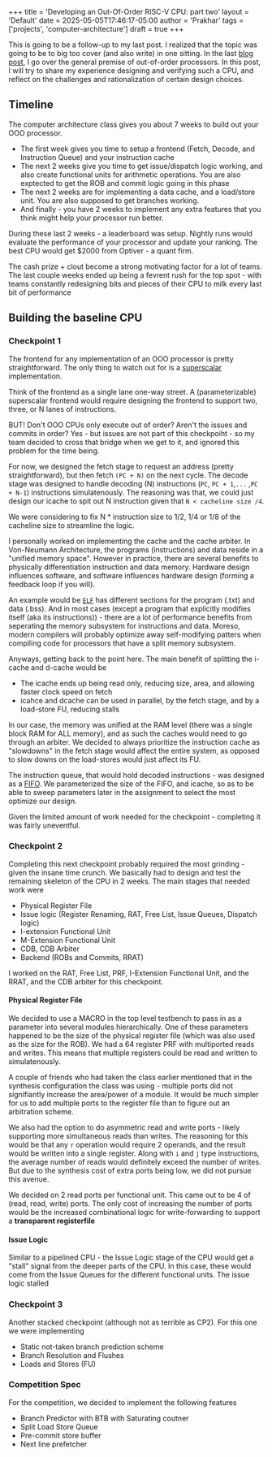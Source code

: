 +++
title = 'Developing an Out-Of-Order RISC-V CPU: part two'
layout = 'Default'
date = 2025-05-05T17:46:17-05:00
author = 'Prakhar'
tags = ['projects', 'computer-architecture']
draft = true
+++

This is going to be a follow-up to my last post. I realized that the topic
was going to be to big too cover (and also write) in one sitting. In the last 
[blog post](https://screamingpigeon.github.io/projects/ooo_pt1/), I go over
the general premise of out-of-order processors. In this post, I will try to share 
my experience designing and verifying such a CPU, and reflect on the challenges and
rationalization of certain design choices.



## Timeline 

The computer architecture class gives you about 7 weeks to build out your OOO processor.

- The first week gives you time to setup a frontend (Fetch, Decode, and Instruction Queue) and your instruction cache
- The next 2 weeks give you time to get issue/dispatch logic working, and also create 
functional units for arithmetic operations. You are also exptected to get the ROB and commit logic
going in this phase
- The next 2 weeks are for implementing a data cache, and a load/store unit. You are also supposed 
to get branches working.
- And finally - you have 2 weeks to implement any extra features that you think might help your processor
run better.


During these last 2 weeks - a leaderboard was setup. Nightly runs would evaluate the performance of your 
processor and update your ranking. The best CPU would get $2000 from Optiver - a quant firm.


The cash prize + clout become a strong motivating factor for a lot of teams. The last couple weeks ended
up being a fevrent rush for the top spot - with teams constantly redesigning bits and pieces of their
CPU to milk every last bit of performance



## Building the baseline CPU

### Checkpoint 1

The frontend for any implementation of an OOO processor is pretty straightforward. The only thing to watch
out for is a [superscalar](https://en.wikipedia.org/wiki/Superscalar_processor) implementation. 

Think of the frontend as a single lane one-way street. A (parameterizable) superscalar frontend would require
designing the frontend to support two, three, or N lanes of instructions.  

BUT! Don't OOO CPUs only execute out of order? Aren't the issues and commits in order? Yes - but issues 
are not part of this checkpoiht - so my team decided to cross that bridge when we get to it, and ignored 
this problem for the time being.

For now, we designed the fetch stage to request an address (pretty straightforward), but then fetch `(PC + N)` on the 
next cycle. The decode stage was designed to handle decoding (N) instructions (`PC`, `PC + 1`,`...` ,`PC + N-1`) 
instructions simulatenously. The reasoning was that, we could just design our icache to spit out N instruction given that
`N < cacheline size /4`.

We were considering to fix N * instruction size to 1/2, 1/4 or 1/8 of the cacheline size to streamline the logic.


I personally worked on implementing the cache and the cache arbiter. In Von-Neumann Architecture, the programs (instructions)
and data reside in a "unified memory space". However in practice, there are several benefits to physically 
differentiation instruction and data memory. Hardware design influences software, and software influences hardware design
(forming a feedback loop if you will). 

An example would be [`ELF`](https://en.wikipedia.org/wiki/Executable_and_Linkable_Format) has different sections for the program (.txt) and data
(.bss). And in most cases (except a program that explicitly modifies itself (aka its instructions)) - there are a lot of 
performance benefits from seperating the memory subsystem for instructions and data. Moreso, modern compilers will probably
optimize away self-modifying patters when compiling code for processors that have a split memory subsystem.

Anyways, getting back to the point here. The main benefit of splitting the i-cache and d-cache would be
- The icache ends up being read only, reducing size, area, and allowing faster clock speed on fetch
- icahce and dcache can be used in parallel, by the fetch stage, and by a load-store FU, reducing stalls

In our case, the memory was unified at the RAM level (there was a single block RAM for ALL memory), and as such 
the caches would need to go through an arbiter. We decided to always prioritize the instruction cache as "slowdowns"
in the fetch stage would affect the entire system, as opposed to slow downs on the load-stores would just affect its FU.


The instruction queue, that would hold decoded instructions - was designed as a [FIFO](https://www.chipverify.com/verilog/synchronous-fifo).
We parameterized the size of the FIFO, and icache, so as to be able to sweep parameters later in the assignment to select
the most optimize our design.

Given the limited amount of work needed for the checkpoint - completing it was fairly uneventful.

### Checkpoint 2

Completing this next checkpoint probably required the most grinding - given the insane time crunch. We basically
had to design and test the remaining skeleton of the CPU in 2 weeks. The main stages that needed work were
- Physical Register File
- Issue logic (Register Renaming, RAT, Free List, Issue Queues, Dispatch logic)
- I-extension Functional Unit
- M-Extension Functional Unit
- CDB, CDB Arbiter
- Backend (ROBs and Commits, RRAT)

I worked on the RAT, Free List, PRF,  I-Extension Functional Unit, and the RRAT, and the CDB arbiter for this checkpoint. 


#### Physical Register File
We decided to use a MACRO in the top level testbench to pass in as a parameter into several modules hierarchically.
One of these parameters happened to be the size of the physical register file (which was also used as the size for
the ROB). We had a 64 register PRF with multiported reads and writes. This means that multiple registers could
be read and written to simulatenously.

A couple of friends who had taken the class earlier mentioned that in the synthesis configuration the class
was using - multiple ports did not signifiantly increase the area/power of a module. It would be much
simpler for us to add multiple ports to the register file than to figure out an arbitration scheme.

We also had the option to do asymmetric read and write ports - likely supporting more simultaneous reads
than writes. The reasoning for this would be that any `r` operation would require 2 operands, and the
result would be written into a single register. Along with `i` and `j` type instructions, the average
number of reads would definitely exceed the number of writes. But due to the synthesis cost of extra ports
being low, we did not pursue this avenue. 

We decided on 2 read ports per functional unit. This came out to be 4 of (read, read, write) ports. The only 
cost of increasing the number of ports would be the  increased combinational logic for write-forwarding to support a
**transparent registerfile**


#### Issue Logic
Similar to a pipelined CPU - the Issue Logic stage of the CPU would get a "stall" signal from the deeper parts
of the CPU. In this case, these would come from the Issue Queues for the different functional units. 
The issue logic stalled 

### Checkpoint 3
Another stacked checkpoint (although not as terrible as CP2). For this one we were implementing
- Static not-taken branch prediction scheme
- Branch Resolution and Flushes
- Loads and Stores (FU)



### Competition Spec
For the competition, we decided to implement the following features
- Branch Predictor with BTB with Saturating coutner
- Split Load Store Queue
- Pre-commit store buffer
- Next line prefetcher


